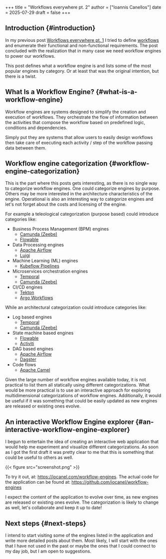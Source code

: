 +++
title = "Workflows everywhere pt. 2"
author = ["Ioannis Canellos"]
date = 2025-07-29
draft = false
+++

## Introduction {#introduction}

In my previous post [Workflows everywhere pt. 1](https://iocanel.com/2025/07/workflows-everywhere-pt.-1/) I tried to define [workflows](https://en.wikipedia.org/wiki/Workflow) and enumerate their
functional and non-functional requirements. The post concluded with the realization that in many
case we need workflow engines to power our workflows.

This post defines what a workflow engine is and lists some of the most popular engines by category.
Or at least that was the original intention, but there is a twist.


## What Is a Workflow Engine? {#what-is-a-workflow-engine}

Workflow engines are systems designed to simplify the creation and execution of workflows.
They orchestrate the flow of information between the activities that compose the workflow based
on predefined logic, conditions and dependencies.

Simply put they are systems that allow users to easily design workflows then take care of executing
each activity / step of the workflow passing data between them.


## Workflow engine categorization {#workflow-engine-categorization}

This is the part where this posts gets interesting, as there is no single way to categorize workflow engines.
One could categorize engines by purpose. Others may be more interested in the architecture characteristics of the engine.
Operational is also an interesting way to categorize engines and let's not forget about the costs and licensing of the engine.

For example a teleological categorization (purpose based) could introduce categories like:

-   Business Process Management (BPM) engines
    -   [Camunda (Zeebe)](https://camunda.com)
    -   [Flowable](https://flowable.com)
-   Data Processing engines
    -   [Apache Airflow](https://airflow.apache.org)
    -   [Luigi](https://github.com/spotify/luigi)
-   Machine Learning (ML) engines
    -   [Kubeflow Pipelines](https://www.kubeflow.org/docs/components/pipelines/)
-   Microservices orchestration engines
    -   [Temporal](https://temporal.io)
    -   [Camunda (Zeebe)](https://camunda.com)
-   CI/CD engines
    -   [Tekton](https://tekton.dev)
    -   [Argo Workflows](https://argoproj.github.io/workflows)

While an architectural categorization could introduce categories like:

-   Log based engines
    -   [Temporal](https://temporal.io)
    -   [Camunda (Zeebe)](https://camunda.com)
-   State machine based engines
    -   [Flowable](https://flowable.com)
    -   [Activiti](https://www.activiti.org)
-   DAG based engines
    -   [Apache Airflow](https://airflow.apache.org)
    -   [Dagster](https://dagster.io)
-   Code flows
    -   [Apache Camel](https://camel.apache.org)

Given the large number of workflow engines available today, it is not practical to list them all statically using different categorizations.
What would be more practical is to use an interactive approach for exploring multidimensional categorizations of workflow engines. Additionally,
it would be useful if it was something that could be easily updated as new engines are released or existing ones evolve.


## An interactive Workflow Engine explorer {#an-interactive-workflow-engine-explorer}

I begun to entertain the idea of creating an interactive web application that would help me experiment and visualize different categorizations.
As soon as I got the first draft it was pretty clear to me that this is something that could be useful to others as well.

{{< figure src="screenshot.png" >}}

To try it out, at: <https://iocanel.com/workflow-engines>.
The actual code for the application can be found at: <https://github.com/iocanel/workflow-engines>

I expect the content of the application to evolve over time, as new engines are released or existing ones evolve.
The categorization is likely to change as well, let's collaborate and keep it up to date!


## Next steps {#next-steps}

I intend to start visiting some of the engines listed in the application and write more detailed posts about them.
Most likely, I will start with the ones that I have not used in the past or maybe the ones that I could connect to
my day job, but I am open to suggestions.
